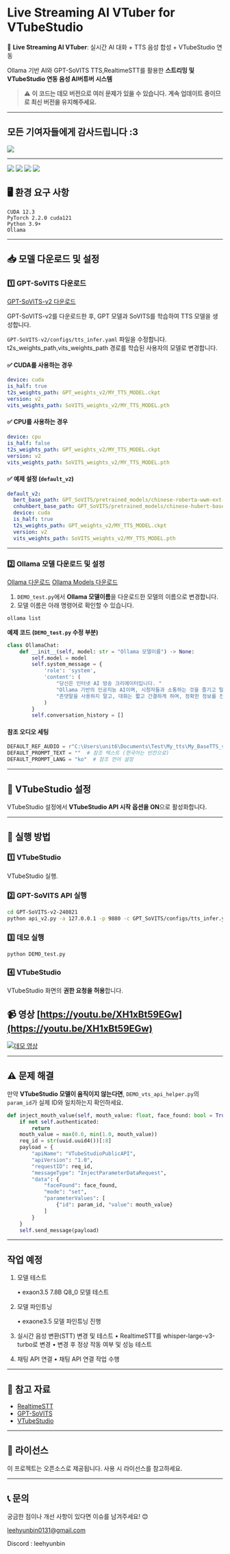 # Live Streaming AI VTuber for VTubeStudio

🎤 **Live Streaming AI VTuber**: 실시간 AI 대화 + TTS 음성 합성 + VTubeStudio 연동

Ollama 기반 AI와 GPT-SoVITS TTS,RealtimeSTT를 활용한 **스트리밍 및 VTubeStudio 연동 음성 AI버튜버 시스템**

> ⚠️ **이 코드는 데모 버전으로 여러 문제가 있을 수 있습니다.**
> **계속 업데이트 중이므로 최신 버전을 유지해주세요.**

---

## 모든 기여자들에게 감사드립니다 :3

<a href="https://github.com/Leehyunbin0131/LiveStreaming-AI-VTuber/graphs/contributors" target="_blank">
  <img src="https://contrib.rocks/image?repo=Leehyunbin0131/LiveStreaming-AI-VTuber" />
</a>

---

<p>
  <img src="https://img.shields.io/badge/Python-3776AB?style=for-the-badge&logo=python&logoColor=white"/>
  <img src="https://img.shields.io/badge/CUDA-76B900?style=for-the-badge&logo=nvidia&logoColor=white"/>
  <img src="https://img.shields.io/badge/PyTorch-EE4C2C?style=for-the-badge&logo=pytorch&logoColor=white"/>
  <img src="https://img.shields.io/badge/Ollama-000000?style=for-the-badge&logo=ollama&logoColor=white"/>
</p>


## 🖥️ 환경 요구 사항
```
CUDA 12.3
PyTorch 2.2.0 cuda121
Python 3.9+
Ollama 
```

---

## 📥 모델 다운로드 및 설정

### 1️⃣ GPT-SoVITS 다운로드
[GPT-SoVITS-v2 다운로드](https://github.com/RVC-Boss/GPT-SoVITS/releases/tag/20240821v2)

GPT-SoVITS-v2를 다운로드한 후, GPT 모델과 SoVITS를 학습하여 TTS 모델을 생성합니다.

`GPT-SoVITS-v2/configs/tts_infer.yaml` 파일을 수정합니다. 
t2s_weights_path,vits_weights_path 경로를 학습된 사용자의 모델로 변경합니다.

#### ✅ CUDA를 사용하는 경우
```yaml
device: cuda
is_half: true
t2s_weights_path: GPT_weights_v2/MY_TTS_MODEL.ckpt
version: v2
vits_weights_path: SoVITS_weights_v2/MY_TTS_MODEL.pth
```

#### ✅ CPU를 사용하는 경우
```yaml
device: cpu
is_half: false
t2s_weights_path: GPT_weights_v2/MY_TTS_MODEL.ckpt
version: v2
vits_weights_path: SoVITS_weights_v2/MY_TTS_MODEL.pth
```

#### ✅ 예제 설정 (`default_v2`)
```yaml
default_v2:
  bert_base_path: GPT_SoVITS/pretrained_models/chinese-roberta-wwm-ext-large
  cnhuhbert_base_path: GPT_SoVITS/pretrained_models/chinese-hubert-base
  device: cuda
  is_half: true
  t2s_weights_path: GPT_weights_v2/MY_TTS_MODEL.ckpt
  version: v2
  vits_weights_path: SoVITS_weights_v2/MY_TTS_MODEL.pth
```

---

### 2️⃣ Ollama 모델 다운로드 및 설정

[Ollama 다운로드](https://ollama.com/download)
[Ollama Models 다운로드](https://ollama.com/search)

1. `DEMO_test.py`에서 **Ollama 모델이름**을 다운로드한 모델의 이름으로 변경합니다.
2. 모델 이름은 아래 명령어로 확인할 수 있습니다.
```bash
ollama list
```

**예제 코드 (`DEMO_test.py` 수정 부분)**
```python
class OllamaChat:
    def __init__(self, model: str = "Ollama 모델이름") -> None:
        self.model = model
        self.system_message = {
            'role': 'system',
            'content': (
                "당신은 인터넷 AI 방송 크리에이터입니다. "
                "Ollama 기반의 인공지능 AI이며, 시청자들과 소통하는 것을 즐기고 털털한 성격을 가졌습니다. "
                "존댓말을 사용하지 말고, 대화는 짧고 간결하게 하며, 정확한 정보를 전달하세요."
            )
        }
        self.conversation_history = []
```

#### **참조 오디오 세팅**
```python
DEFAULT_REF_AUDIO = r"C:\Users\unit6\Documents\Test\My_tts\My_BaseTTS_v2.wav"  # 참조 오디오 경로
DEFAULT_PROMPT_TEXT = ""  # 참조 텍스트 (한국어는 빈칸으로)
DEFAULT_PROMPT_LANG = "ko"  # 참조 언어 설정
```

---

## 🎥 VTubeStudio 설정
VTubeStudio 설정에서 **VTubeStudio API 시작 옵션을 ON**으로 활성화합니다.

---

## 🚀 실행 방법

### 1️⃣ **VTubeStudio**
VTubeStudio 실행.

### 2️⃣ **GPT-SoVITS API 실행**
```bash
cd GPT-SoVITS-v2-240821
python api_v2.py -a 127.0.0.1 -p 9880 -c GPT_SoVITS/configs/tts_infer.yaml
```

### 3️⃣ **데모 실행**
```bash
python DEMO_test.py
```

### 4️⃣ **VTubeStudio**
VTubeStudio 화면의 **권한 요청을 허용**합니다.

## 📹 영상 [https://youtu.be/XH1xBt59EGw](https://youtu.be/XH1xBt59EGw)
[![데모 영상](https://img.youtube.com/vi/XH1xBt59EGw/0.jpg)](https://youtu.be/XH1xBt59EGw)

---

## ⚠️ 문제 해결
만약 **VTubeStudio 모델이 움직이지 않는다면**, `DEMO_vts_api_helper.py`의 `param_id`가 실제 ID와 일치하는지 확인하세요.

```python
def inject_mouth_value(self, mouth_value: float, face_found: bool = True, param_id: str = "MouthOpen"):  # 실제 ID 확인
    if not self.authenticated:
        return
    mouth_value = max(0.0, min(1.0, mouth_value))
    req_id = str(uuid.uuid4())[:8]
    payload = {
        "apiName": "VTubeStudioPublicAPI",
        "apiVersion": "1.0",
        "requestID": req_id,
        "messageType": "InjectParameterDataRequest",
        "data": {
            "faceFound": face_found,
            "mode": "set",
            "parameterValues": [
                {"id": param_id, "value": mouth_value}
            ]
        }
    }
    self.send_message(payload)
```

---

## 작업 예정

1. 모델 테스트

	•	exaon3.5 7.8B Q8_0 모델 테스트

2. 모델 파인튜닝

	•	exaone3.5 모델 파인튜닝 진행

3. 실시간 음성 변환(STT) 변경 및 테스트
	•	RealtimeSTT를 whisper-large-v3-turbo로 변경
	•	변경 후 정상 작동 여부 및 성능 테스트

4. 채팅 API 연결
	•	채팅 API 연결 작업 수행

---

## 🔗 참고 자료
- [RealtimeSTT](https://github.com/KoljaB/RealtimeSTT)
- [GPT-SoVITS](https://github.com/RVC-Boss/GPT-SoVITS)
- [VTubeStudio](https://github.com/DenchiSoft/VTubeStudio)

---

## 📜 라이선스
이 프로젝트는 오픈소스로 제공됩니다. 사용 시 라이선스를 참고하세요.

---

## 📞 문의
궁금한 점이나 개선 사항이 있다면 이슈를 남겨주세요! 😊

leehyunbin0131@gmail.com

Discord : leehyunbin


